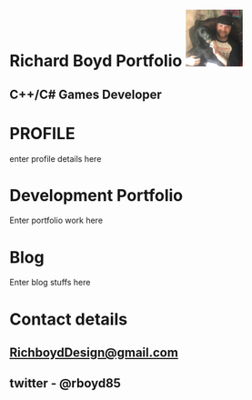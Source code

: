 
#                                                                    Richard Boyd Portfolio <img src="oreo.jpg" width="100">
  
##                                                                  C++/C# Games Developer
  





# PROFILE

enter profile details here

# Development Portfolio

Enter portfolio work here

# Blog

Enter blog stuffs here

# Contact details

## RichboydDesign@gmail.com 
## twitter - @rboyd85

